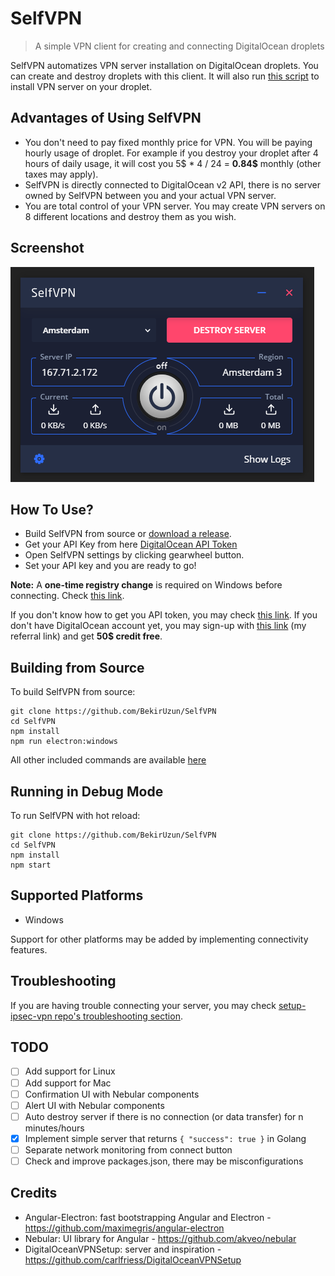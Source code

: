 # SelfVPN
> A simple VPN client for creating and connecting DigitalOcean droplets

SelfVPN automatizes VPN server installation on DigitalOcean droplets. You can create and destroy droplets with this client. It will also run [this script](https://github.com/hwdsl2/setup-ipsec-vpn) to install VPN server on your droplet.

## Advantages of Using SelfVPN
 - You don't need to pay fixed monthly price for VPN. You will be paying hourly usage of droplet. For example if you destroy your droplet after 4 hours of daily usage, it will cost you 5$ * 4 / 24 = **0.84$** monthly (other taxes may apply).
 - SelfVPN is directly connected to DigitalOcean v2 API, there is no server owned by SelfVPN between you and your actual VPN server.
 - You are total control of your VPN server. You may create VPN servers on 8 different locations and destroy them as you wish.

## Screenshot
 ![SelfVPN Screenshot](selfvpn_ss.png)
 
## How To Use?
 - Build SelfVPN from source or [download a release](https://github.com/BekirUzun/SelfVPN/releases).
 - Get your API Key from here [DigitalOcean API Token](https://cloud.digitalocean.com/account/api/tokens)  
 - Open SelfVPN settings by clicking gearwheel button.
 - Set your API key and you are ready to go!
 
**Note:** A **one-time registry change** is required on Windows before connecting. Check [this link](https://github.com/hwdsl2/setup-ipsec-vpn/blob/master/docs/clients.md#windows-error-809).
 
If you don't know how to get you API token, you may check [this link](https://www.digitalocean.com/docs/api/create-personal-access-token/). If you don't have DigitalOcean account yet, you may sign-up with [this link](https://m.do.co/c/f769fd28e134) (my referral link) and get **50$ credit free**. 

## Building from Source
To build SelfVPN from source:
```
git clone https://github.com/BekirUzun/SelfVPN
cd SelfVPN
npm install
npm run electron:windows
```
All other included commands are available [here](https://github.com/maximegris/angular-electron#included-commands)

## Running in Debug Mode 
To run SelfVPN with hot reload:

```
git clone https://github.com/BekirUzun/SelfVPN
cd SelfVPN
npm install
npm start
```

## Supported Platforms
 - Windows

Support for other platforms may be added by implementing connectivity features. 

## Troubleshooting
If you are having trouble connecting your server, you may check [setup-ipsec-vpn repo's troubleshooting section](https://github.com/hwdsl2/setup-ipsec-vpn/blob/master/docs/clients.md#troubleshooting). 

## TODO
 - [ ] Add support for Linux
 - [ ] Add support for Mac
 - [ ] Confirmation UI with Nebular components
 - [ ] Alert UI with Nebular components
 - [ ] Auto destroy server if there is no connection (or data transfer) for n minutes/hours
 - [x] Implement simple server that returns ``{ "success": true }`` in Golang
 - [ ] Separate network monitoring from connect button
 - [ ] Check and improve packages.json, there may be misconfigurations

## Credits
- Angular-Electron: fast bootstrapping Angular and Electron - https://github.com/maximegris/angular-electron
- Nebular: UI library for Angular - https://github.com/akveo/nebular
- DigitalOceanVPNSetup: server and inspiration - https://github.com/carlfriess/DigitalOceanVPNSetup

